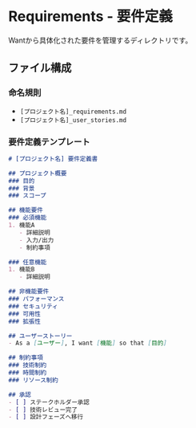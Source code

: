 # Requirements - 要件定義

Wantから具体化された要件を管理するディレクトリです。

## ファイル構成

### 命名規則
- `[プロジェクト名]_requirements.md`
- `[プロジェクト名]_user_stories.md`

### 要件定義テンプレート

```markdown
# [プロジェクト名] 要件定義書

## プロジェクト概要
### 目的
### 背景
### スコープ

## 機能要件
### 必須機能
1. 機能A
   - 詳細説明
   - 入力/出力
   - 制約事項

### 任意機能
1. 機能B
   - 詳細説明

## 非機能要件
### パフォーマンス
### セキュリティ
### 可用性
### 拡張性

## ユーザーストーリー
- As a [ユーザー], I want [機能] so that [目的]

## 制約事項
### 技術制約
### 時間制約
### リソース制約

## 承認
- [ ] ステークホルダー承認
- [ ] 技術レビュー完了
- [ ] 設計フェーズへ移行
```
